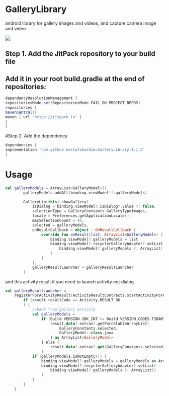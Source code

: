 # GalleryLibrary

android library for gallery images and videos, and capture camera image and video

[![](https://jitpack.io/v/mostafahashim/GalleryLibrary.svg)](https://jitpack.io/#mostafahashim/GalleryLibrary)

## Step 1. Add the JitPack repository to your build file
## Add it in your root build.gradle at the end of repositories:
 ```groovy
dependencyResolutionManagement {
repositoriesMode.set(RepositoriesMode.FAIL_ON_PROJECT_REPOS)
repositories {
mavenCentral()
maven { url 'https://jitpack.io' }
}
}
```

#Step 2. Add the dependency

```groovy
dependencies {
implementation 'com.github.mostafahashim:GalleryLibrary:1.1.2'
}
```
# Usage
```kotlin
val galleryModels = ArrayList<GalleryModel>()
        galleryModels.addAll(binding.viewModel!!.galleryModels)

        GalleryLib(this).showGallery(
            isDialog = binding.viewModel?.isDialog?.value ?: false,
            selectionType = GalleryConstants.GalleryTypeImages,
            locale = Preferences.getApplicationLocale(),
            maxSelectionCount = 40,
            selected = galleryModels,
            onResultCallback = object : OnResultCallback {
                override fun onResult(list: ArrayList<GalleryModel>) {
                    binding.viewModel?.galleryModels = list
                    binding.viewModel?.recyclerGalleryAdapter?.setList(
                        binding.viewModel?.galleryModels ?: ArrayList()
                    )
                }
            },
            galleryResultLauncher = galleryResultLauncher
        )

```
and this activity result if you need to launch activity not dialog
```kotlin
val galleryResultLauncher =
    registerForActivityResult(ActivityResultContracts.StartActivityForResult()) { result ->
        if (result.resultCode == Activity.RESULT_OK
        ) {
            //back from gallery activity
            val galleryModels =
                if (Build.VERSION.SDK_INT >= Build.VERSION_CODES.TIRAMISU) {
                    result.data?.extras?.getParcelableArrayList(
                        GalleryConstants.selected,
                        GalleryModel::class.java
                    ) as ArrayList<GalleryModel>
                } else {
                    result.data?.extras?.get(GalleryConstants.selected) as ArrayList<*>
                }
            if (galleryModels.isNotEmpty()) {
                binding.viewModel?.galleryModels = galleryModels as ArrayList<GalleryModel>
                binding.viewModel?.recyclerGalleryAdapter?.setList(
                    binding.viewModel?.galleryModels ?: ArrayList()
                )
            }
        }
    }
```